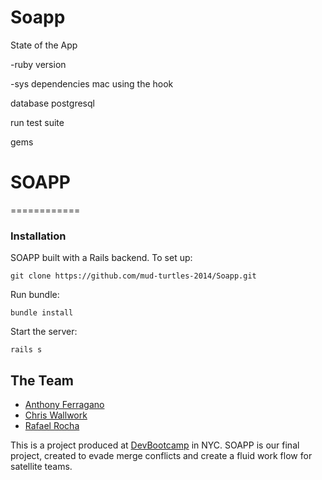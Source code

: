 Soapp
=====

State of the App


-ruby version

-sys dependencies
  mac 
  using the hook

 database 
 	postgresql

 run test suite

 gems

SOAPP 
==============
============

### Installation
SOAPP built with a Rails backend. To set up:

```
git clone https://github.com/mud-turtles-2014/Soapp.git
```

Run bundle:

```
bundle install
```

Start the server:

```
rails s
```

## The Team

* [Anthony Ferragano](https://github.com/aferragano)
* [Chris Wallwork](https://github.com/cwallwork)
* [Rafael Rocha](https://github.com/rafaelrochasilva)

This is a project produced at [DevBootcamp](http://devbootcamp.com) in NYC. SOAPP is our final project, created to evade merge conflicts and create a fluid work flow for satellite teams.
